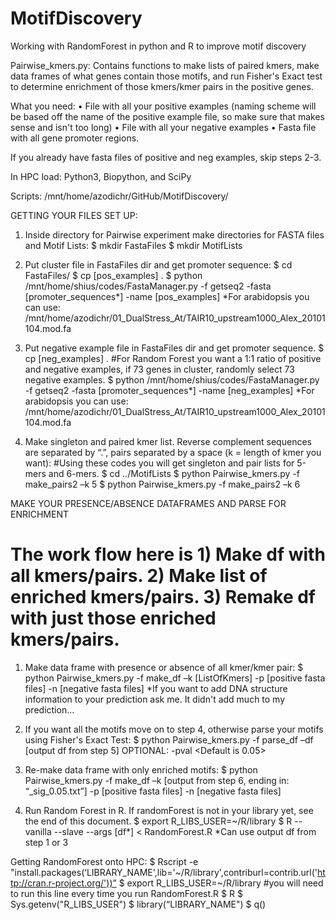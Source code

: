 # MotifDiscovery
Working with RandomForest in python and R to improve motif discovery

Pairwise_kmers.py: Contains functions to make lists of paired kmers, make data frames of what genes contain those motifs, and run Fisher's Exact test to determine enrichment of those kmers/kmer pairs in the positive genes. 



What you need:
•	File with all your positive examples (naming scheme will be based off the name of the positive example file, so make sure that makes sense and isn't too long)
•	File with all your negative examples
•	Fasta file with all gene promoter regions. 

If you already have fasta files of positive and neg examples, skip steps 2-3.

In HPC load:  Python3, Biopython, and SciPy

Scripts: /mnt/home/azodichr/GitHub/MotifDiscovery/

GETTING YOUR FILES SET UP:
1. Inside directory for Pairwise experiment make directories for FASTA files and Motif Lists:
$ mkdir FastaFiles
$ mkdir MotifLists

2. Put cluster file in FastaFiles dir and get promoter sequence:
$ cd FastaFiles/
$ cp [pos_examples] .
$ python /mnt/home/shius/codes/FastaManager.py -f getseq2 -fasta [promoter_sequences*] -name [pos_examples]
*For arabidopsis you can use: /mnt/home/azodichr/01_DualStress_At/TAIR10_upstream1000_Alex_20101104.mod.fa

3. Put negative example file in FastaFiles dir and get promoter sequence. 
$ cp [neg_examples] .     #For Random Forest you want a 1:1 ratio of positive and negative examples, if 73 genes in cluster, randomly select 73 negative examples.
$ python /mnt/home/shius/codes/FastaManager.py -f getseq2 -fasta [promoter_sequences*] -name [neg_examples]
*For arabidopsis you can use: /mnt/home/azodichr/01_DualStress_At/TAIR10_upstream1000_Alex_20101104.mod.fa

4. Make singleton and paired kmer list. Reverse complement sequences are separated by “.”, pairs separated by a space (k = length of kmer you want):
#Using these codes you will get singleton and pair lists for 5-mers and 6-mers.
$ cd ../MotifLists
$ python Pairwise_kmers.py -f make_pairs2 –k 5
$ python Pairwise_kmers.py -f make_pairs2 –k 6


MAKE YOUR PRESENCE/ABSENCE DATAFRAMES AND PARSE FOR ENRICHMENT
# The work flow here is 1) Make df with all kmers/pairs. 2) Make list of enriched kmers/pairs. 3) Remake df with just those enriched kmers/pairs.

1. Make data frame with presence or absence of all kmer/kmer pair:
$ python Pairwise_kmers.py -f make_df –k [ListOfKmers] -p [positive fasta files] -n [negative fasta files]
*If you want to add DNA structure information to your prediction ask me. It didn't add much to my prediction...

2. If you want all the motifs move on to step 4, otherwise parse your motifs using Fisher's Exact Test:
$ python Pairwise_kmers.py -f parse_df –df [output df from step 5]
  OPTIONAL: -pval <Default is 0.05>

3. Re-make data frame with only enriched motifs:
$ python Pairwise_kmers.py -f make_df –k [output from step 6, ending in: “_sig_0.05.txt”] -p [positive fasta files] -n [negative fasta files]

4. Run Random Forest in R. If randomForest is not in your library yet, see the end of this document.
$ export R_LIBS_USER=~/R/library
$ R --vanilla --slave --args [df*] < RandomForest.R
*Can use output df from step 1 or 3



Getting RandomForest onto HPC:
$ Rscript -e "install.packages(‘LIBRARY_NAME',lib='~/R/library',contriburl=contrib.url('http://cran.r-project.org/'))”
$ export R_LIBS_USER=~/R/library      #you will need to run this line every time you run RandomForest.R
$ R
$ Sys.getenv("R_LIBS_USER")
$ library(“LIBRARY_NAME")
$ q()
